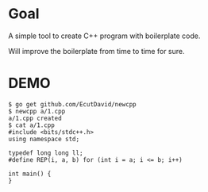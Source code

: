# Goal
A simple tool to create C++ program with boilerplate code.

Will improve the boilerplate from time to time for sure.

# DEMO
```
$ go get github.com/EcutDavid/newcpp
$ newcpp a/1.cpp
a/1.cpp created
$ cat a/1.cpp
#include <bits/stdc++.h>
using namespace std;

typedef long long ll;
#define REP(i, a, b) for (int i = a; i <= b; i++)

int main() {
}
```
